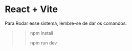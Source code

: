 # React + Vite

Para Rodar esse sistema, lembre-se de dar os comandos:

>> npm install
>>
>> npm run dev
